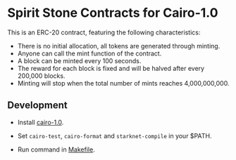 # Spirit Stone Contracts for Cairo-1.0
This is an ERC-20 contract, featuring the following characteristics:

-  There is no initial allocation, all tokens are generated through minting.
-  Anyone can call the mint function of the contract.
-  A block can be minted every 100 seconds.
-  The reward for each block is fixed and will be halved after every 200,000 blocks.
-  Minting will stop when the total number of mints reaches 4,000,000,000.

## Development

- Install [cairo-1.0](https://github.com/starkware-libs/cairo).

- Set `cairo-test`, `cairo-format` and `starknet-compile` in your $PATH.

- Run command in [Makefile](https://github.com/ccoincash/spirit_stone/blob/master/Makefile).